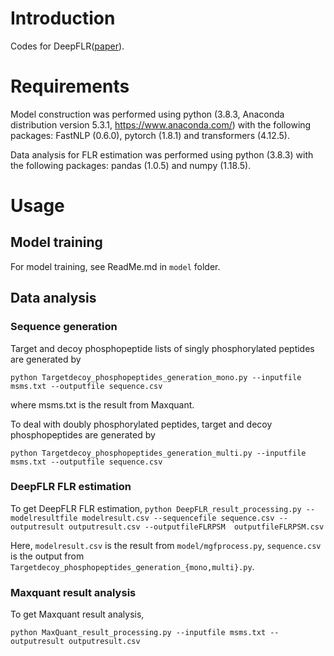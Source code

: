 # Introduction
Codes for DeepFLR([paper]()).
# Requirements
Model construction was performed using python (3.8.3, Anaconda distribution version 5.3.1, https://www.anaconda.com/) with the following packages: FastNLP (0.6.0), pytorch (1.8.1) and transformers (4.12.5). 

Data analysis for FLR estimation was performed using python (3.8.3) with the following packages: pandas (1.0.5) and numpy (1.18.5). 
# Usage
## Model training
For model training, see ReadMe.md in `model` folder.

## Data analysis
### Sequence generation
Target and decoy phosphopeptide lists of singly phosphorylated peptides are generated by 

`python Targetdecoy_phosphopeptides_generation_mono.py --inputfile msms.txt --outputfile sequence.csv` 

where msms.txt is the result from Maxquant.

To deal with doubly phosphorylated peptides, target and decoy phosphopeptides are generated by  

`python Targetdecoy_phosphopeptides_generation_multi.py --inputfile msms.txt --outputfile sequence.csv`

### DeepFLR FLR estimation

To get DeepFLR FLR estimation,
`python DeepFLR_result_processing.py --modelresultfile modelresult.csv --sequencefile sequence.csv --outputresult outputresult.csv --outputfileFLRPSM  outputfileFLRPSM.csv`

Here, `modelresult.csv` is the result from `model/mgfprocess.py`, `sequence.csv` is the output from `Targetdecoy_phosphopeptides_generation_{mono,multi}.py`.

### Maxquant result analysis
To get Maxquant result analysis,

`python MaxQuant_result_processing.py --inputfile msms.txt --outputresult outputresult.csv`

